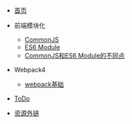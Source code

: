 + [首页](/)

+ 前端模块化
  - [CommonJS](/module/CommonJS.md "This article is about CommonJS")
  - [ES6 Module](/module/ES6Module.md "This article is about ES6 Module")
  - [CommonJS和ES6 Module的不同点](/module/CommonJS%E4%B8%8EES6Module%E4%B8%8D%E5%90%8C.md "CommonJS、ES6 Module difference")

+ Webpack4
  - [webpack基础](/webpack/basic.md)

+ [ToDo](/TODO.md)

+ [资源外链](/resource-link.md)